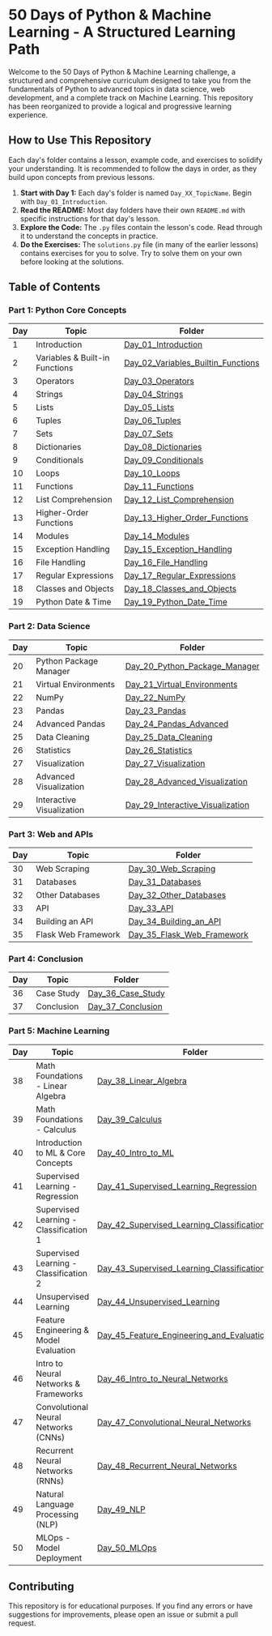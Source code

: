 # 50 Days of Python & Machine Learning - A Structured Learning Path

Welcome to the 50 Days of Python & Machine Learning challenge, a structured and comprehensive curriculum designed to take you from the fundamentals of Python to advanced topics in data science, web development, and a complete track on Machine Learning. This repository has been reorganized to provide a logical and progressive learning experience.

## How to Use This Repository

Each day's folder contains a lesson, example code, and exercises to solidify your understanding. It is recommended to follow the days in order, as they build upon concepts from previous lessons.

1.  **Start with Day 1:** Each day's folder is named `Day_XX_TopicName`. Begin with `Day_01_Introduction`.
2.  **Read the README:** Most day folders have their own `README.md` with specific instructions for that day's lesson.
3.  **Explore the Code:** The `.py` files contain the lesson's code. Read through it to understand the concepts in practice.
4.  **Do the Exercises:** The `solutions.py` file (in many of the earlier lessons) contains exercises for you to solve. Try to solve them on your own before looking at the solutions.

## Table of Contents

### Part 1: Python Core Concepts
| Day | Topic                                      | Folder                                                               |
|-----|--------------------------------------------|----------------------------------------------------------------------|
| 1   | Introduction                               | [Day_01_Introduction](./Day_01_Introduction/)                        |
| 2   | Variables & Built-in Functions             | [Day_02_Variables_Builtin_Functions](./Day_02_Variables_Builtin_Functions/) |
| 3   | Operators                                  | [Day_03_Operators](./Day_03_Operators/)                              |
| 4   | Strings                                    | [Day_04_Strings](./Day_04_Strings/)                                  |
| 5   | Lists                                      | [Day_05_Lists](./Day_05_Lists/)                                      |
| 6   | Tuples                                     | [Day_06_Tuples](./Day_06_Tuples/)                                    |
| 7   | Sets                                       | [Day_07_Sets](./Day_07_Sets/)                                        |
| 8   | Dictionaries                               | [Day_08_Dictionaries](./Day_08_Dictionaries/)                        |
| 9   | Conditionals                               | [Day_09_Conditionals](./Day_09_Conditionals/)                        |
| 10  | Loops                                      | [Day_10_Loops](./Day_10_Loops/)                                      |
| 11  | Functions                                  | [Day_11_Functions](./Day_11_Functions/)                              |
| 12  | List Comprehension                         | [Day_12_List_Comprehension](./Day_12_List_Comprehension/)            |
| 13  | Higher-Order Functions                     | [Day_13_Higher_Order_Functions](./Day_13_Higher_Order_Functions/)    |
| 14  | Modules                                    | [Day_14_Modules](./Day_14_Modules/)                                  |
| 15  | Exception Handling                         | [Day_15_Exception_Handling](./Day_15_Exception_Handling/)            |
| 16  | File Handling                              | [Day_16_File_Handling](./Day_16_File_Handling/)                      |
| 17  | Regular Expressions                        | [Day_17_Regular_Expressions](./Day_17_Regular_Expressions/)          |
| 18  | Classes and Objects                        | [Day_18_Classes_and_Objects](./Day_18_Classes_and_Objects/)          |
| 19  | Python Date & Time                         | [Day_19_Python_Date_Time](./Day_19_Python_Date_Time/)                |

### Part 2: Data Science
| Day | Topic                            | Folder                                                                 |
|-----|----------------------------------|------------------------------------------------------------------------|
| 20  | Python Package Manager           | [Day_20_Python_Package_Manager](./Day_20_Python_Package_Manager/)      |
| 21  | Virtual Environments             | [Day_21_Virtual_Environments](./Day_21_Virtual_Environments/)          |
| 22  | NumPy                            | [Day_22_NumPy](./Day_22_NumPy/)                                        |
| 23  | Pandas                           | [Day_23_Pandas](./Day_23_Pandas/)                                      |
| 24  | Advanced Pandas                  | [Day_24_Pandas_Advanced](./Day_24_Pandas_Advanced/)                    |
| 25  | Data Cleaning                    | [Day_25_Data_Cleaning](./Day_25_Data_Cleaning/)                        |
| 26  | Statistics                       | [Day_26_Statistics](./Day_26_Statistics/)                              |
| 27  | Visualization                    | [Day_27_Visualization](./Day_27_Visualization/)                        |
| 28  | Advanced Visualization           | [Day_28_Advanced_Visualization](./Day_28_Advanced_Visualization/)      |
| 29  | Interactive Visualization        | [Day_29_Interactive_Visualization](./Day_29_Interactive_Visualization/) |

### Part 3: Web and APIs
| Day | Topic                      | Folder                                                               |
|-----|----------------------------|----------------------------------------------------------------------|
| 30  | Web Scraping               | [Day_30_Web_Scraping](./Day_30_Web_Scraping/)                        |
| 31  | Databases                  | [Day_31_Databases](./Day_31_Databases/)                              |
| 32  | Other Databases            | [Day_32_Other_Databases](./Day_32_Other_Databases/)                  |
| 33  | API                        | [Day_33_API](./Day_33_API/)                                          |
| 34  | Building an API            | [Day_34_Building_an_API](./Day_34_Building_an_API/)                  |
| 35  | Flask Web Framework        | [Day_35_Flask_Web_Framework](./Day_35_Flask_Web_Framework/)          |

### Part 4: Conclusion
| Day | Topic        | Folder                                         |
|-----|--------------|------------------------------------------------|
| 36  | Case Study   | [Day_36_Case_Study](./Day_36_Case_Study/)      |
| 37  | Conclusion   | [Day_37_Conclusion](./Day_37_Conclusion/)      |

### Part 5: Machine Learning
| Day | Topic                                     | Folder                                                                |
|-----|-------------------------------------------|-----------------------------------------------------------------------|
| 38  | Math Foundations - Linear Algebra         | [Day_38_Linear_Algebra](./Day_38_Linear_Algebra/)                     |
| 39  | Math Foundations - Calculus               | [Day_39_Calculus](./Day_39_Calculus/)                                 |
| 40  | Introduction to ML & Core Concepts        | [Day_40_Intro_to_ML](./Day_40_Intro_to_ML/)                           |
| 41  | Supervised Learning - Regression          | [Day_41_Supervised_Learning_Regression](./Day_41_Supervised_Learning_Regression/) |
| 42  | Supervised Learning - Classification 1    | [Day_42_Supervised_Learning_Classification_Part_1](./Day_42_Supervised_Learning_Classification_Part_1/) |
| 43  | Supervised Learning - Classification 2    | [Day_43_Supervised_Learning_Classification_Part_2](./Day_43_Supervised_Learning_Classification_Part_2/) |
| 44  | Unsupervised Learning                     | [Day_44_Unsupervised_Learning](./Day_44_Unsupervised_Learning/)       |
| 45  | Feature Engineering & Model Evaluation    | [Day_45_Feature_Engineering_and_Evaluation](./Day_45_Feature_Engineering_and_Evaluation/) |
| 46  | Intro to Neural Networks & Frameworks     | [Day_46_Intro_to_Neural_Networks](./Day_46_Intro_to_Neural_Networks/) |
| 47  | Convolutional Neural Networks (CNNs)      | [Day_47_Convolutional_Neural_Networks](./Day_47_Convolutional_Neural_Networks/) |
| 48  | Recurrent Neural Networks (RNNs)          | [Day_48_Recurrent_Neural_Networks](./Day_48_Recurrent_Neural_Networks/) |
| 49  | Natural Language Processing (NLP)         | [Day_49_NLP](./Day_49_NLP/)                                           |
| 50  | MLOps - Model Deployment                  | [Day_50_MLOps](./Day_50_MLOps/)                                       |

## Contributing

This repository is for educational purposes. If you find any errors or have suggestions for improvements, please open an issue or submit a pull request.
